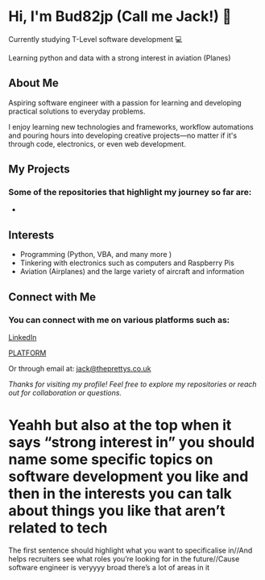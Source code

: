 # Hi, I'm Bud82jp (Call me Jack!) 👋

Currently studying T-Level software development 💻


Learning python and data with a strong interest in aviation (Planes)

## About Me

Aspiring software engineer with a passion for learning and developing practical solutions to everyday problems.

 I enjoy learning new technologies and frameworks, workflow automations and pouring hours into developing creative projects—no matter if it's through code, electronics, or even web development.

## My Projects

### Some of the repositories that highlight my journey so far are:
- 

## Interests

- Programming (Python, VBA, and many more )
- Tinkering with electronics such as computers and Raspberry Pis
- Aviation (Airplanes) and the large variety of aircraft and information

## Connect with Me
### You can connect with me on various platforms such as:

[LinkedIn](https://www.linkedin.com/in/jack-pretty-8992ab376/)

[PLATFORM](PLATFORM)

Or through email at:
jack@theprettys.co.uk

*Thanks for visiting my profile! Feel free to explore my repositories or reach out for collaboration or questions.*

# Yeahh but also at the top when it says “strong interest in” you should name some specific topics on software development you like and then in the interests you can talk about things you like that aren’t related to tech
The first sentence should highlight what you want to specificalise in//And helps recruiters see what roles you’re looking for in the future//Cause software engineer is veryyyy broad there’s a lot of areas in it
